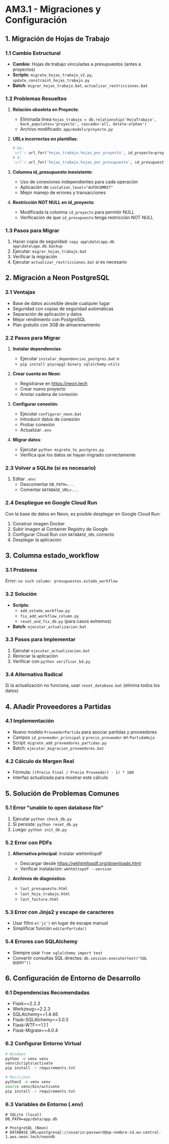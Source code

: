 # AM3.1 - Migraciones y Configuración

## 1. Migración de Hojas de Trabajo

### 1.1 Cambio Estructural
- **Cambio**: Hojas de trabajo vinculadas a presupuestos (antes a proyectos)
- **Scripts**: `migrate_hojas_trabajo_v2.py`, `update_constraint_hojas_trabajo.py`
- **Batch**: `migrar_hojas_trabajo.bat`, `actualizar_restricciones.bat`

### 1.2 Problemas Resueltos
1. **Relación obsoleta en Proyecto**:
   - Eliminada línea `hojas_trabajo = db.relationship('HojaTrabajo', back_populates='proyecto', cascade='all, delete-orphan')`
   - Archivo modificado: `app/models/proyecto.py`

2. **URLs incorrectas en plantillas**:
   ```python
   # De:
   'url': url_for('hojas_trabajo.hojas_por_proyecto', id_proyecto=proyecto.id)
   # A:
   'url': url_for('hojas_trabajo.hojas_por_presupuesto', id_presupuesto=presupuesto.id)
   ```

3. **Columna id_presupuesto inexistente**:
   - Uso de conexiones independientes para cada operación
   - Aplicación de `isolation_level="AUTOCOMMIT"`
   - Mejor manejo de errores y transacciones

4. **Restricción NOT NULL en id_proyecto**:
   - Modificada la columna `id_proyecto` para permitir NULL
   - Verificación de que `id_presupuesto` tenga restricción NOT NULL

### 1.3 Pasos para Migrar
1. Hacer copia de seguridad: `copy app\data\app.db app\data\app.db.backup`
2. Ejecutar: `migrar_hojas_trabajo.bat`
3. Verificar la migración
4. Ejecutar `actualizar_restricciones.bat` si es necesario

## 2. Migración a Neon PostgreSQL

### 2.1 Ventajas
- Base de datos accesible desde cualquier lugar
- Seguridad con copias de seguridad automáticas
- Separación de aplicación y datos
- Mejor rendimiento con PostgreSQL
- Plan gratuito con 3GB de almacenamiento

### 2.2 Pasos para Migrar
1. **Instalar dependencias**:
   - Ejecutar `instalar_dependencias_postgres.bat` o
   - `pip install psycopg2-binary sqlalchemy-utils`

2. **Crear cuenta en Neon**:
   - Registrarse en https://neon.tech
   - Crear nuevo proyecto
   - Anotar cadena de conexión

3. **Configurar conexión**:
   - Ejecutar `configurar_neon.bat`
   - Introducir datos de conexión
   - Probar conexión
   - Actualizar `.env`

4. **Migrar datos**:
   - Ejecutar `python migrate_to_postgres.py`
   - Verifica que los datos se hayan migrado correctamente

### 2.3 Volver a SQLite (si es necesario)
1. Editar `.env`:
   - Descomentar `DB_PATH=...`
   - Comentar `DATABASE_URL=...`

### 2.4 Despliegue en Google Cloud Run
Con la base de datos en Neon, es posible desplegar en Google Cloud Run:
1. Construir imagen Docker
2. Subir imagen al Container Registry de Google
3. Configurar Cloud Run con `DATABASE_URL` correcto
4. Desplegar la aplicación

## 3. Columna estado_workflow

### 3.1 Problema
Error: `no such column: presupuestos.estado_workflow`

### 3.2 Solución
- **Scripts**:
  - `add_estado_workflow.py`
  - `fix_add_workflow_column.py`
  - `reset_and_fix_db.py` (para casos extremos)
- **Batch**: `ejecutar_actualizacion.bat`

### 3.3 Pasos para Implementar
1. Ejecutar `ejecutar_actualizacion.bat`
2. Reiniciar la aplicación
3. Verificar con `python verificar_bd.py`

### 3.4 Alternativa Radical
Si la actualización no funciona, usar `reset_database.bat` (elimina todos los datos)

## 4. Añadir Proveedores a Partidas

### 4.1 Implementación
- Nuevo modelo `ProveedorPartida` para asociar partidas y proveedores
- Campos `id_proveedor_principal` y `precio_proveedor` en `PartidaHoja`
- Script: `migrate_add_proveedores_partidas.py`
- Batch: `ejecutar_migracion_proveedores.bat`

### 4.2 Cálculo de Margen Real
- Fórmula: `((Precio Final / Precio Proveedor) - 1) * 100`
- Interfaz actualizada para mostrar este cálculo

## 5. Solución de Problemas Comunes

### 5.1 Error "unable to open database file"
1. Ejecutar `python check_db.py`
2. Si persiste: `python reset_db.py`
3. Luego: `python init_db.py`

### 5.2 Error con PDFs
1. **Alternativa principal**: Instalar wkhtmltopdf
   - Descargar desde https://wkhtmltopdf.org/downloads.html
   - Verificar instalación: `wkhtmltopdf --version`

2. **Archivos de diagnóstico**:
   - `last_presupuesto.html`
   - `last_hoja_trabajo.html`
   - `last_factura.html`

### 5.3 Error con Jinja2 y escape de caracteres
- Usar filtro `e('js')` en lugar de escape manual
- Simplificar función `editarPartida()`

### 5.4 Errores con SQLAlchemy
- Siempre usar `from sqlalchemy import text`
- Convertir consultas SQL directas: `db.session.execute(text("SQL QUERY"))`

## 6. Configuración de Entorno de Desarrollo

### 6.1 Dependencias Recomendadas
- Flask==2.2.3
- Werkzeug==2.2.3
- SQLAlchemy==1.4.46
- Flask-SQLAlchemy==3.0.3
- Flask-WTF==1.1.1
- Flask-Migrate==4.0.4

### 6.2 Configurar Entorno Virtual
```bash
# Windows
python -m venv venv
venv\Scripts\activate
pip install -r requirements.txt

# Mac/Linux
python3 -m venv venv
source venv/bin/activate
pip install -r requirements.txt
```

### 6.3 Variables de Entorno (.env)
```
# SQLite (local)
DB_PATH=app/data/app.db

# PostgreSQL (Neon)
# DATABASE_URL=postgresql://usuario:password@ep-nombre-id.eu-central-1.aws.neon.tech/neondb
```
